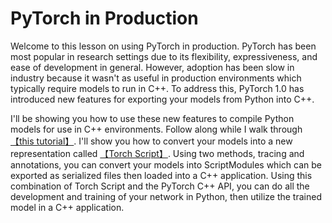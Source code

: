 ﻿# PyTorch in Production

Welcome to this lesson on using PyTorch in production. PyTorch has been most popular in research settings due to its flexibility, expressiveness, and ease of development in general. However, adoption has been slow in industry because it wasn't as useful in production environments which typically require models to run in C++. To address this, PyTorch 1.0 has introduced new features for exporting your models from Python into C++.

I'll be showing you how to use these new features to compile Python models for use in C++ environments. Follow along while I walk through [【this tutorial】](https://pytorch.org/tutorials/advanced/cpp_export.html). I'll show you how to convert your models into a new representation called [【Torch Script】](https://pytorch.org/docs/master/jit.html). Using two methods, tracing and annotations, you can convert your models into ScriptModules which can be exported as serialized files then loaded into a C++ application. Using this combination of Torch Script and the PyTorch C++ API, you can do all the development and training of your network in Python, then utilize the trained model in a C++ application.